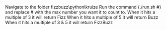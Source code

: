 Navigate to the folder fizzbuzz\python\kruize
Run the command {./run.sh #} and replace # with the max number you want it to count to.
When it hits a multiple of 3 it will return Fizz
When it hits a multiple of 5 it will return Buzz
When it hits a multiple of 3 & 5 it will return FizzBuzz
